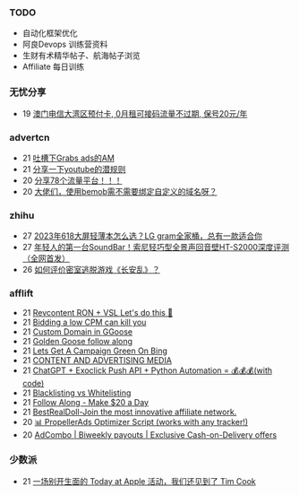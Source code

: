 ### TODO
-  自动化框架优化
-  阿良Devops 训练营资料
-  生财有术精华帖子、航海帖子浏览
-  Affiliate 每日训练

### 无忧分享
<!-- ruyo:START -->
-  19 [澳门电信大湾区预付卡, 0月租可接码流量不过期, 保号20元/年](https://51.ruyo.net/18504.html)<!-- ruyo:END -->

### advertcn
<!-- advertcn:START -->
-  21 [吐槽下Grabs ads的AM](https://www.advertcn.com/forum.php?mod=viewthread&tid=112620)
-  21 [分享一下youtube的潜规则](https://www.advertcn.com/forum.php?mod=viewthread&tid=112618)
-  20 [分享78个流量平台！！！](https://www.advertcn.com/forum.php?mod=viewthread&tid=112615)
-  20 [大佬们，使用bemob需不需要绑定自定义的域名呀？](https://www.advertcn.com/forum.php?mod=viewthread&tid=112609)<!-- advertcn:END -->

### zhihu
<!-- zhihu:START -->
-  27 [2023年618大屏轻薄本怎么选？LG gram全家桶，总有一款适合你](http://zhuanlan.zhihu.com/p/632641888?utm_campaign=rss&utm_medium=rss&utm_source=rss&utm_content=title)
-  27 [年轻人的第一台SoundBar！索尼轻巧型全景声回音壁HT-S2000深度评测（全网首发）](http://zhuanlan.zhihu.com/p/630990296?utm_campaign=rss&utm_medium=rss&utm_source=rss&utm_content=title)
-  26 [如何评价密室逃脱游戏《长安乱》？](http://www.zhihu.com/question/563950552/answer/3045961312?utm_campaign=rss&utm_medium=rss&utm_source=rss&utm_content=title)<!-- zhihu:END -->

### afflift
<!-- afflift:START -->
-  21 [Revcontent RON + VSL Let&#39;s do this 🚀](https://afflift.com/f/threads/revcontent-ron-vsl-lets-do-this-%F0%9F%9A%80.9662/)
-  21 [Bidding a low CPM can kill you](https://afflift.com/f/threads/bidding-a-low-cpm-can-kill-you.7284/)
-  21 [Custom Domain in GGoose](https://afflift.com/f/threads/custom-domain-in-ggoose.11805/)
-  21 [Golden Goose follow along](https://afflift.com/f/threads/golden-goose-follow-along.11821/)
-  21 [Lets Get A Campaign Green On Bing](https://afflift.com/f/threads/lets-get-a-campaign-green-on-bing.9391/)
-  21 [CONTENT AND ADVERTISING MEDIA](https://afflift.com/f/threads/content-and-advertising-media.11793/)
-  21 [ChatGPT + Exoclick Push API + Python Automation = 💰💰💰&lpar;with code&rpar;](https://afflift.com/f/threads/chatgpt-exoclick-push-api-python-automation-%F0%9F%92%B0%F0%9F%92%B0%F0%9F%92%B0-with-code.11825/)
-  21 [Blacklisting vs Whitelisting](https://afflift.com/f/threads/blacklisting-vs-whitelisting.10251/)
-  21 [Follow Along - Make $20 a Day](https://afflift.com/f/threads/follow-along-make-20-a-day.10149/)
-  21 [BestRealDoll-Join the most innovative affiliate network.](https://afflift.com/f/threads/bestrealdoll-join-the-most-innovative-affiliate-network.11826/)
-  20 [📊 PropellerAds Optimizer Script &lpar;works with any tracker!&rpar;](https://afflift.com/f/threads/%F0%9F%93%8A-propellerads-optimizer-script-works-with-any-tracker.11813/)
-  20 [AdCombo | Biweekly payouts | Exclusive Cash-on-Delivery offers](https://afflift.com/f/threads/adcombo-biweekly-payouts-exclusive-cash-on-delivery-offers.3509/)<!-- afflift:END -->

### 少数派
<!-- sspai:START -->
-  21 [一场别开生面的 Today at Apple 活动，我们还见到了 Tim Cook](https://sspai.com/post/83728)<!-- sspai:END -->
